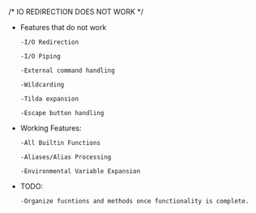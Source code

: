 /* IO REDIRECTION DOES NOT WORK */

* Features that do not work

      -I/O Redirection

      -I/O Piping
      
      -External command handling
      
      -Wildcarding
      
      -Tilda expansion
      
      -Escape button handling

* Working Features:

      -All Builtin Functions 
      
      -Aliases/Alias Processing
      
      -Environmental Variable Expansion

* TODO:

      -Organize fucntions and methods once functionality is complete.
      